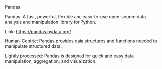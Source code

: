 Pandas

Pandas: A fast, powerful, flexible and easy-to-use open-source data analysis and manipulation library for Python.

Link: https://pandas.pydata.org/

Human-Centric: Pandas provides data structures and functions needed to manipulate structured data.

Lightly processed: Pandas is designed for quick and easy data manipulation, aggregation, and visualization.
